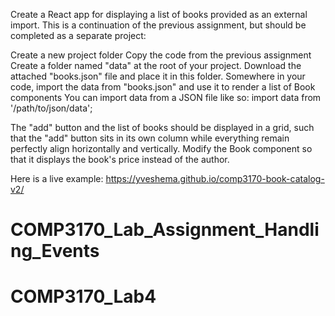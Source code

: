 Create a React app for displaying a list of books provided as an external import. This is a continuation of the previous assignment, but should be completed as a separate project:

Create a new project folder
Copy the code from the previous assignment
Create a folder named "data" at the root of your project. Download the attached "books.json" file and place it in this folder.
Somewhere in your code, import the data from "books.json" and use it to render a list of Book components
You can import data from a JSON file like so:
import data from '/path/to/json/data';

The "add" button and the list of books should be displayed in a grid, such that the "add" button sits in its own column while everything remain perfectly align horizontally and vertically.
Modify the Book component so that it displays the book's price instead of the author.

Here is a live example: https://yveshema.github.io/comp3170-book-catalog-v2/ 

# COMP3170_Lab_Assignment_Handling_Events
# COMP3170_Lab4
